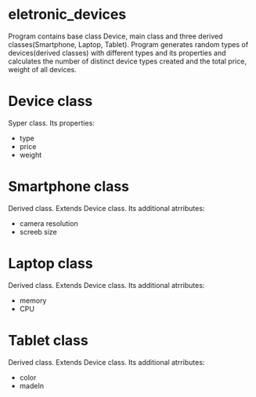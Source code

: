 # eletronic_devices
Program contains base class Device, main class and three derived classes(Smartphone, Laptop, Tablet). Program generates random types of devices(derived classes) with different types and its properties and calculates the number of distinct device types created and the total price, weight of all devices.

# Device class
Syper class. Its properties: 
- type
- price
- weight

# Smartphone class
Derived class. Extends Device class. Its additional atrributes:
- camera resolution
- screeb size

# Laptop class
Derived class. Extends Device class. Its additional atrributes:
- memory
- CPU

# Tablet class
Derived class. Extends Device class. Its additional atrributes:
- color
- madeIn


